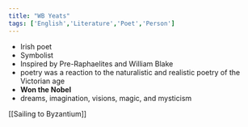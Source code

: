 ```yaml
---
title: "WB Yeats"
tags: ['English','Literature','Poet','Person']
---
```


- Irish poet
- Symbolist
- Inspired by Pre-Raphaelites and William Blake
- poetry was a reaction to the naturalistic and realistic poetry of the Victorian age
- **Won the Nobel**
- dreams, imagination, visions, magic, and mysticism

[[Sailing to Byzantium]]
